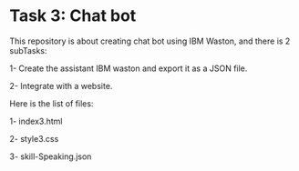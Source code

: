 # Task 3: Chat bot 
This repository is about creating chat bot using IBM Waston, and there is 2 subTasks:

1- Create the assistant IBM waston and export it as a JSON file.

2- Integrate with a website. 

Here is the list of files:

1- index3.html 

2- style3.css

3- skill-Speaking.json
